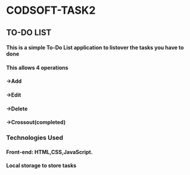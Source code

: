 # CODSOFT-TASK2
## TO-DO LIST
#### This is a simple To-Do List application to listover the tasks you have to done
#### This allows 4 operations
#### ->Add
#### ->Edit
#### ->Delete
#### ->Crossout(completed)
### Technologies Used
#### Front-end: HTML,CSS,JavaScript.
#### Local storage to store tasks

